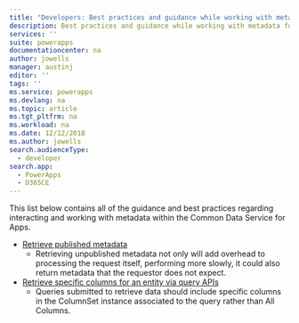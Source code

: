 ```yaml
---
title: "Developers: Best practices and guidance while working with metadata for the Common Data Service for Apps | Microsoft Docs"
description: Best practices and guidance while working with metadata for developers of the Common Data Service for Apps in PowerApps.
services: ''
suite: powerapps
documentationcenter: na
author: jowells
manager: austinj
editor: ''
tags: ''
ms.service: powerapps
ms.devlang: na
ms.topic: article
ms.tgt_pltfrm: na
ms.workload: na
ms.date: 12/12/2018
ms.author: jowells
search.audienceType: 
  - developer
search.app: 
  - PowerApps
  - D365CE
---
```


This list below contains all of the guidance and best practices regarding interacting and working with metadata within the Common Data Service for Apps.
- [Retrieve published metadata](retrieve-published-metadata.md)<br />
  - Retrieving unpublished metadata not only will add overhead to processing the request itself, performing more slowly, it could also return metadata that the requestor does not expect.
- [Retrieve specific columns for an entity via query APIs](retrieve-specific-columns-entity-via-query-apis.md)<br />
  - Queries submitted to retrieve data should include specific columns in the ColumnSet instance associated to the query rather than All Columns.